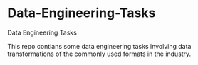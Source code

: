 # Data-Engineering-Tasks
Data Engineering Tasks 

This repo contians some data engineering tasks involving data transformations of the commonly used formats in the industry. 

